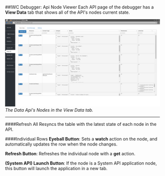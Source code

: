 ##IWC Debugger: Api Node Viewer
Each API page of the debugger has a **View Data** tab that shows all of the API's nodes current state.


![img](../../../assets/debugger_api_view.png)
_The Data Api's Nodes in the View Data tab._


***
####Refresh All
Resyncs the table with the latest state of each node in the API.

####Individual Rows
**Eyeball Button**: Sets a **watch** action on the node, and automatically updates the row when the node changes.

**Refresh Button**: Refreshes the individual node with a **get** action.

**(System API) Launch Button**: If the node is a System API application node, this button will launch the application
in a new tab.